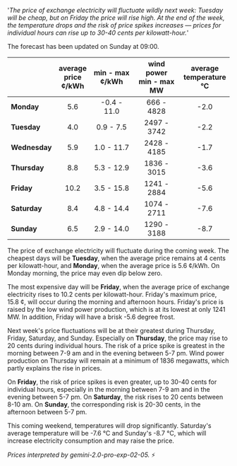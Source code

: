 '*The price of exchange electricity will fluctuate wildly next week: Tuesday will be cheap, but on Friday the price will rise high. At the end of the week, the temperature drops and the risk of price spikes increases — prices for individual hours can rise up to 30-40 cents per kilowatt-hour.*'

The forecast has been updated on Sunday at 09:00.

|   | average<br>price<br>¢/kWh | min - max<br>¢/kWh | wind power<br>min - max<br>MW | average<br>temperature<br>°C |
|:-------------|:----------------:|:----------------:|:-------------:|:-------------:|
| **Monday**  | 5.6 | -0.4 - 11.0 | 666 - 4828 | -2.0 |
| **Tuesday**    | 4.0 | 0.9 - 7.5  | 2497 - 3742 | -2.2 |
| **Wednesday** | 5.9 | 1.0 - 11.7  | 2428 - 4185 | -1.7 |
| **Thursday**   | 8.8 | 5.3 - 12.9  | 1836 - 3015 | -3.6 |
| **Friday**  | 10.2 | 3.5 - 15.8 | 1241 - 2884 | -5.6 |
| **Saturday**   | 8.4 | 4.8 - 14.4 | 1074 - 2711 | -7.6 |
| **Sunday**  | 6.5 | 2.9 - 14.0 | 1290 - 3188 | -8.7 |

The price of exchange electricity will fluctuate during the coming week. The cheapest days will be **Tuesday**, when the average price remains at 4 cents per kilowatt-hour, and **Monday**, when the average price is 5.6 ¢/kWh. On Monday morning, the price may even dip below zero.

The most expensive day will be **Friday**, when the average price of exchange electricity rises to 10.2 cents per kilowatt-hour. Friday's maximum price, 15.8 ¢, will occur during the morning and afternoon hours. Friday's price is raised by the low wind power production, which is at its lowest at only 1241 MW. In addition, Friday will have a brisk -5.6 degree frost.

Next week's price fluctuations will be at their greatest during Thursday, Friday, Saturday, and Sunday. Especially on **Thursday**, the price may rise to 20 cents during individual hours. The risk of a price spike is greatest in the morning between 7-9 am and in the evening between 5-7 pm. Wind power production on Thursday will remain at a minimum of 1836 megawatts, which partly explains the rise in prices.

On **Friday**, the risk of price spikes is even greater, up to 30-40 cents for individual hours, especially in the morning between 7-9 am and in the evening between 5-7 pm. On **Saturday**, the risk rises to 20 cents between 8-10 am. On **Sunday**, the corresponding risk is 20-30 cents, in the afternoon between 5-7 pm.

This coming weekend, temperatures will drop significantly. Saturday's average temperature will be -7.6 °C and Sunday's -8.7 °C, which will increase electricity consumption and may raise the price.

*Prices interpreted by gemini-2.0-pro-exp-02-05.* ⚡️

